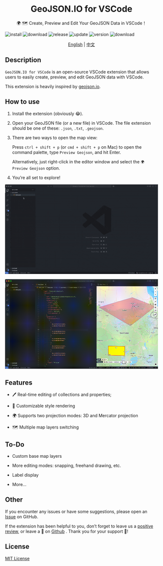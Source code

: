 <div align="center">
  <h1>GeoJSON.IO for VSCode</h1>
  <p>🌍 🗺️ Create, Preview and Edit Your GeoJSON Data in VSCode！</p>
</div>

<a><img src="https://img.shields.io/visual-studio-marketplace/i/swallow.geojson-io-for-vscode?style=for-the-badge" alt="install"/></a>
<a><img src="https://img.shields.io/visual-studio-marketplace/d/swallow.geojson-io-for-vscode?style=for-the-badge" alt="download"/></a>
<a><img src="https://img.shields.io/visual-studio-marketplace/release-date/swallow.geojson-io-for-vscode?style=for-the-badge" alt="release"/></a>
<a><img src="https://img.shields.io/visual-studio-marketplace/last-updated/swallow.geojson-io-for-vscode?style=for-the-badge" alt="update"/></a>
<a><img src="https://img.shields.io/visual-studio-marketplace/v/swallow.geojson-io-for-vscode?style=for-the-badge" alt="version"/></a>
<a><img src="https://img.shields.io/visual-studio-marketplace/r/swallow.geojson-io-for-vscode?style=for-the-badge" alt="download"/></a>

<p align="center">
  <a href="https://github.com/42arch/geojson.io-for-vscode/blob/main/README.md">English</a> | <a href="https://github.com/42arch/geojson.io-for-vscode/blob/main/README.zh.md">中文</a>
</p>

## Description

`GeoJSON.IO for VSCode` is an open-source VSCode extension that allows users to easily create, preview, and edit GeoJSON data with VSCode.

This extension is heavily inspired by [geojson.io](https://geojson.io).

## How to use

1. Install the extension (obviously 😂).

2. Open your GeoJSON file (or a new file) in VSCode. The file extension should be one of these: `.json`, `.txt`, `.geojson`.

3. There are two ways to open the map view:

   Press `ctrl + shift + p` (or `cmd + shift + p` on Mac) to open the command palette, type `Preview Geojson`, and hit Enter.

   Alternatively, just right-click in the editor window and select the `🌍 Preview Geojson` option.

4. You’re all set to explore!

![Demo1](https://raw.githubusercontent.com/42arch/geojson.io-for-vscode/main/media/demo1.gif)

![Demo2](https://raw.githubusercontent.com/42arch/geojson.io-for-vscode/main/media/demo2.gif)

## Features

- 🖊️ Real-time editing of collections and properties;

- 💅 Customizable style rendering

- 🌍 Supports two projection modes: 3D and Mercator projection

- 🗺️ Multiple map layers switching

## To-Do

- Custom base map layers

- More editing modes: snapping, freehand drawing, etc.

- Label display

- More...

## Other

If you encounter any issues or have some suggestions, please open an [Issue](https://github.com/42arch/geojson.io-for-vscode/issues/new) on GitHub.

If the extension has been helpful to you, don’t forget to leave us a [positive review](<(https://marketplace.visualstudio.com/items?itemName=swallow.geojson-io-for-vscode&ssr=false#review-details)>), or leave a 🌟 on [Github](https://github.com/42arch/geojson.io-for-vscode) . Thank you for your support 🙏!

## License

[MIT License](https://github.com/42arch/geojson.io-for-vscode/blob/main/LICENSE)
